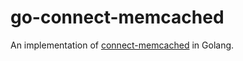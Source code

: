 # go-connect-memcached
An implementation of [connect-memcached](git@github.com:barunthapa/go-connect-memcached.git) in Golang.
